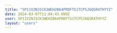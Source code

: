 ```yaml
---
title: "SP11VZNJSCK3WEH2B64PRDFTG1TCP5J6QSR4THYYZ"
date: 2024-03-07T11:04:43.099Z
user: SP11VZNJSCK3WEH2B64PRDFTG1TCP5J6QSR4THYYZ
layout: "users"
---
```

    